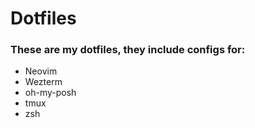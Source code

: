 # Dotfiles
### These are my dotfiles, they include configs for:
- Neovim
- Wezterm
- oh-my-posh
- tmux
- zsh
